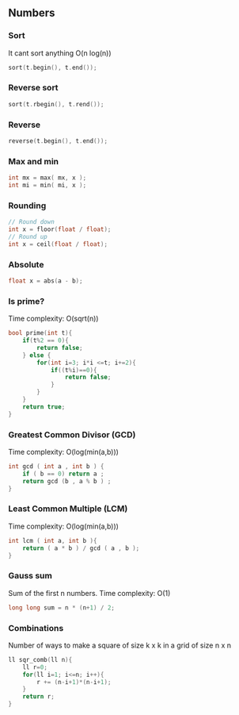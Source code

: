 ## Numbers

### Sort

It cant sort anything O(n log(n))

```c++
sort(t.begin(), t.end());
```

### Reverse sort

```c++
sort(t.rbegin(), t.rend());
```

### Reverse

```c++
reverse(t.begin(), t.end());
```

### Max and min

```c++
int mx = max( mx, x );
int mi = min( mi, x );
```

### Rounding

```c++
// Round down
int x = floor(float / float);
// Round up
int x = ceil(float / float);
```

### Absolute

```c++
float x = abs(a - b);
```

### Is prime?

Time complexity: O(sqrt(n))

```c++
bool prime(int t){
    if(t%2 == 0){
        return false;
    } else {
        for(int i=3; i*i <=t; i+=2){
            if((t%i)==0){
                return false;
            }
        }
    }
    return true;
}
```

### Greatest Common Divisor (GCD)

Time complexity: O(log(min(a,b)))

```c++
int gcd ( int a , int b ) {
    if ( b == 0) return a ;
    return gcd (b , a % b ) ;
}
```

### Least Common Multiple (LCM)

Time complexity: O(log(min(a,b)))

```c++
int lcm ( int a, int b ){
    return ( a * b ) / gcd ( a , b );
}
```

### Gauss sum

Sum of the first n numbers. Time complexity: O(1)

```c++
long long sum = n * (n+1) / 2;
```

### Combinations

Number of ways to make a square of size k x k in a grid of size n x n

```c++
ll sqr_comb(ll n){
    ll r=0;
    for(ll i=1; i<=n; i++){
        r += (n-i+1)*(n-i+1);
    }
    return r;
}
```
